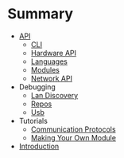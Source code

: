 # Summary

* [API](API)
   * [CLI](API/CLI.md)
   * [Hardware API](API/Hardware_API.md)
   * [Languages](API/Languages.md)
   * [Modules](API/Modules.md)
   * [Network API](API/Network_API.md)
* Debugging
   * [Lan Discovery](debugging/lan_discovery.md)
   * [Repos](debugging/Repos.md)
   * [Usb](debugging/usb.md)
* Tutorials
   * [Communication Protocols](Tutorials/Communication_Protocols.md)
   * [Making Your Own Module](Tutorials/Making_Your_Own_Module.md)
* [Introduction](Introduction.md)

